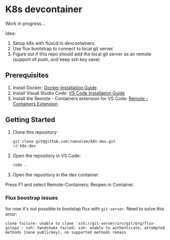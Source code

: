 # K8s devcontainer

Work in progress...

Idea:

1) Setup k8s with fluxcd in devcontainers.
2) Use flux bootstrap to connect to local git server.
3) Figure out if this repo should add the local git server as an remote (support of push, and keep ssh key save)

## Prerequisites

1. Install Docker: [Docker Installation Guide](https://docs.docker.com/get-docker/)
2. Install Visual Studio Code: [VS Code Installation Guide](https://code.visualstudio.com/)
3. Install the Remote - Containers extension for VS Code: [Remote - Containers Extension](https://marketplace.visualstudio.com/items?itemName=ms-vscode-remote.remote-containers)

## Getting Started

1. Clone this repository:

   ```sh
   git clone git@github.com:tomsolem/k8s-dev.git
   cd k8s-dev
   ```

2. Open the repository in VS Code:

   ```sh
   code .
   ```

3. Open the repository in the dev container:

Press F1 and select Remote-Containers: Reopen in Container.

### Flux boostrap issues

for now it's not possible to bootstap flux with `git-server`. Need to solve this error:

```
clone failure: unable to clone 'ssh://git-server/srv/git/org/flux-gitops': ssh: handshake failed: ssh: unable to authenticate, attempted methods [none publickey], no supported methods remain
```

